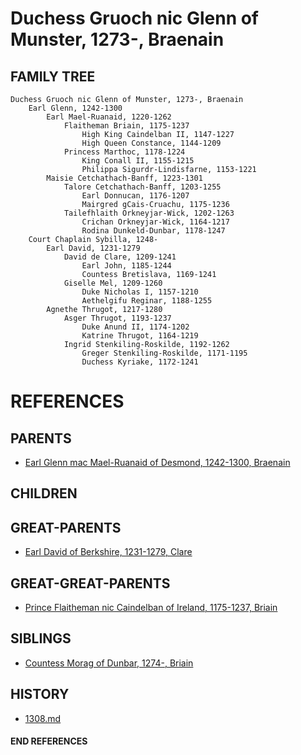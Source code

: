 # Duchess Gruoch nic Glenn of Munster, 1273-, Braenain

## FAMILY TREE
```
Duchess Gruoch nic Glenn of Munster, 1273-, Braenain
    Earl Glenn, 1242-1300
        Earl Mael-Ruanaid, 1220-1262
            Flaitheman Briain, 1175-1237
                High King Caindelban II, 1147-1227
                High Queen Constance, 1144-1209
            Princess Marthoc, 1178-1224
                King Conall II, 1155-1215
                Philippa Sigurdr-Lindisfarne, 1153-1221
        Maisie Cetchathach-Banff, 1223-1301
            Talore Cetchathach-Banff, 1203-1255
                Earl Donnucan, 1176-1207
                Mairgred gCais-Cruachu, 1175-1236
            Tailefhlaith Orkneyjar-Wick, 1202-1263
                Crichan Orkneyjar-Wick, 1164-1217
                Rodina Dunkeld-Dunbar, 1178-1247
    Court Chaplain Sybilla, 1248-
        Earl David, 1231-1279
            David de Clare, 1209-1241
                Earl John, 1185-1244
                Countess Bretislava, 1169-1241
            Giselle Mel, 1209-1260
                Duke Nicholas I, 1157-1210
                Aethelgifu Reginar, 1188-1255
        Agnethe Thrugot, 1217-1280
            Asger Thrugot, 1193-1237
                Duke Anund II, 1174-1202
                Katrine Thrugot, 1164-1219
            Ingrid Stenkiling-Roskilde, 1192-1262
                Greger Stenkiling-Roskilde, 1171-1195
                Duchess Kyriake, 1172-1241
```


# REFERENCES

## PARENTS 
* [Earl Glenn mac Mael-Ruanaid of Desmond, 1242-1300, Braenain](glenn_mac_mael-ruanaid_1242.md)

## CHILDREN 

## GREAT-PARENTS 
* [Earl David of Berkshire, 1231-1279, Clare](david_1231.md)

## GREAT-GREAT-PARENTS 
* [Prince Flaitheman nic Caindelban of Ireland, 1175-1237, Briain](flaitheman_nic_caindelban_1175.md)
## SIBLINGS

* [Countess Morag of Dunbar, 1274-, Briain](morag_1274.md)
 
## HISTORY
* [1308.md](../h/1309.md)

#### END REFERENCES
